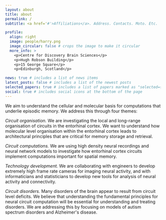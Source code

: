 ```yaml
---
layout: about
title: about
permalink: /
subtitle: <a href='#'>Affiliations</a>. Address. Contacts. Moto. Etc.

profile:
  align: right
  image: people/harry.png
  image_circular: false # crops the image to make it circular
  more_info: >
    <p>Centre for Discovery Brain Sciences</p>
    <p>Hugh Robson Building</p>
    <p>15 George Square</p>
    <p>Edinburgh, Scotland</p>

news: true # includes a list of news items
latest_posts: false # includes a list of the newest posts
selected_papers: true # includes a list of papers marked as "selected={true}"
social: true # includes social icons at the bottom of the page
---
```


We aim to understand the cellular and molecular basis for computations that underlie episodic memory. We address this through four themes:

*Circuit organisation.* We are investigating the local and long-range organisation of circuits in the entorhinal cortex. We want to understand how molecular level organisation within the entorhinal cortex leads to architectural principles that are critical for memory storage and retrieval.

*Circuit computations.* We are using high density neural recordings and neural network models to investigate how entorhinal cortex circuits implement computations important for spatial memory.

*Technology development.* We are collaborating with engineers to develop extremely high frame rate cameras for imaging neural activity, and with informaticians and statisticians to develop new tools for analysis of neural activity and connectivity.

*Circuit disorders.* Many disorders of the brain appear to result from circuit level deficits. We believe that understanding the fundamental principles for neural circuit computation will be essential for understanding and treating disorders. We are addressing this by focusing on models of autism spectrum disorders and Alzheimer's disease.


